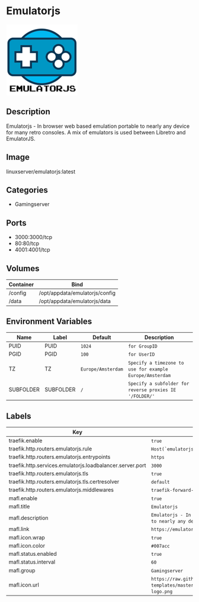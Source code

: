 # Emulatorjs

![Logo](images/Emulatorjs.png)

## Description
Emulatorjs \- In browser web based emulation portable to nearly any device for many retro consoles. A mix of emulators is used between Libretro and EmulatorJS.

## Image
linuxserver/emulatorjs:latest

## Categories
- Gamingserver

## Ports
- 3000:3000/tcp
- 80:80/tcp
- 4001:4001/tcp

## Volumes
| Container | Bind |
|-----------|------|
| /config | /opt/appdata/emulatorjs/config |
| /data | /opt/appdata/emulatorjs/data |

## Environment Variables
| Name | Label | Default | Description |
|------|-------|---------|-------------|
| PUID | PUID | ```1024``` | ```for GroupID``` |
| PGID | PGID | ```100``` | ```for UserID``` |
| TZ | TZ | ```Europe/Amsterdam``` | ```Specify a timezone to use for example Europe/Amsterdam``` |
| SUBFOLDER | SUBFOLDER | ```/``` | ```Specify a subfolder for reverse proxies IE '/FOLDER/'``` |

## Labels
| Key | Value |
|-----|-------|
| traefik.enable | ```true``` |
| traefik.http.routers.emulatorjs.rule | ```Host(`emulatorjs.{$TRAEFIK_INGRESS_DOMAIN}`)``` |
| traefik.http.routers.emulatorjs.entrypoints | ```https``` |
| traefik.http.services.emulatorjs.loadbalancer.server.port | ```3000``` |
| traefik.http.routers.emulatorjs.tls | ```true``` |
| traefik.http.routers.emulatorjs.tls.certresolver | ```default``` |
| traefik.http.routers.emulatorjs.middlewares | ```traefik-forward-auth``` |
| mafl.enable | ```true``` |
| mafl.title | ```Emulatorjs``` |
| mafl.description | ```Emulatorjs - In browser web based emulation portable to nearly any device for many retro consoles.``` |
| mafl.link | ```https://emulatorjs.{$TRAEFIK_INGRESS_DOMAIN}``` |
| mafl.icon.wrap | ```true``` |
| mafl.icon.color | ```#007acc``` |
| mafl.status.enabled | ```true``` |
| mafl.status.interval | ```60``` |
| mafl.group | ```Gamingserver``` |
| mafl.icon.url | ```https://raw.githubusercontent.com/linuxserver/docker-templates/master/linuxserver.io/img/emulatorjs-logo.png``` |

